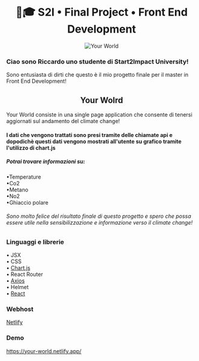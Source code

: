 <h1 align="center">🚀🎓 S2I • Final Project • Front End Development</h1>

<p align="center">
  <img src="https://github.com/RiccardoCacio/YourWorld/assets/122369231/37ea2067-e6ad-4adf-8b68-64e04e544229" alt="Your World">
</p>

<h3>Ciao sono Riccardo uno studente di Start2Impact University!</h3>
<p>Sono entusiasta di dirti che questo è il mio progetto finale per il master in Front End Development!</p>

<h2 align="center">Your Wolrd</h2>
<p>Your World consiste in una single page application che consente di tenersi aggiornati sul andamento
del climate change!</p>
<h4>I dati che vengono trattati sono presi tramite delle chiamate api e dopodichè questi dati vengono mostrati all'utente su grafico tramite l'utilizzo di chart.js</h4>
<h5>Potrai trovare informazioni su:</h5>
<p>
  •Temperature <br>
  •Co2 <br>
  •Metano <br>
  •No2 <br>
  •Ghiaccio polare
</p>

<h6>Sono molto felice del risultato finale di questo progetto e spero che possa essere utile nella sensibilizzazione e informazione verso il climate change!</h6>

### Linguaggi e librerie
• JSX<br>
• CSS<br>
• [Chart.js](https://www.chartjs.org)<br>
• React Router<br>
• [Axios](https://axios-http.com)<br>
• Helmet<br>
• [React](https://react.dev)<br>

### Webhost
[Netlify](https://www.netlify.com)

### Demo
https://your-world.netlify.app/
